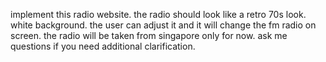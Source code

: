 implement this radio website. the radio should look like a retro 70s look. white background. the user can adjust it and it will change the fm radio on screen. the radio will be taken from singapore only for now. ask me questions if you need additional clarification.